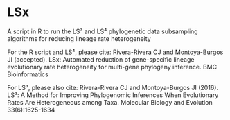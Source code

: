 # LSx
A script in R to run the LS³ and LS⁴ phylogenetic data subsampling algorithms for reducing lineage rate heterogeneity

For the R script and LS⁴, please cite:
Rivera-Rivera CJ and Montoya-Burgos JI (accepted). LSx: Automated reduction of gene-specific lineage evolutionary rate heterogeneity for multi-gene phylogeny inference. BMC Bioinformatics

For LS³, please also cite:
Rivera-Rivera CJ and Montoya-Burgos JI (2016). LS³: A Method for Improving Phylogenomic Inferences When Evolutionary Rates Are Heterogeneous among Taxa. Molecular Biology and Evolution 33(6):1625-1634
